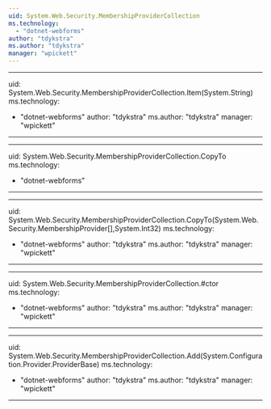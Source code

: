 ```yaml
---
uid: System.Web.Security.MembershipProviderCollection
ms.technology: 
  - "dotnet-webforms"
author: "tdykstra"
ms.author: "tdykstra"
manager: "wpickett"
---
```


---
uid: System.Web.Security.MembershipProviderCollection.Item(System.String)
ms.technology: 
  - "dotnet-webforms"
author: "tdykstra"
ms.author: "tdykstra"
manager: "wpickett"
---

---
uid: System.Web.Security.MembershipProviderCollection.CopyTo
ms.technology: 
  - "dotnet-webforms"
---

---
uid: System.Web.Security.MembershipProviderCollection.CopyTo(System.Web.Security.MembershipProvider[],System.Int32)
ms.technology: 
  - "dotnet-webforms"
author: "tdykstra"
ms.author: "tdykstra"
manager: "wpickett"
---

---
uid: System.Web.Security.MembershipProviderCollection.#ctor
ms.technology: 
  - "dotnet-webforms"
author: "tdykstra"
ms.author: "tdykstra"
manager: "wpickett"
---

---
uid: System.Web.Security.MembershipProviderCollection.Add(System.Configuration.Provider.ProviderBase)
ms.technology: 
  - "dotnet-webforms"
author: "tdykstra"
ms.author: "tdykstra"
manager: "wpickett"
---
